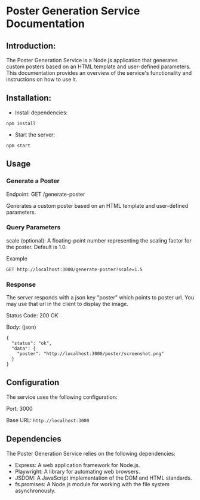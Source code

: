 # Poster Generation Service Documentation

## Introduction:

The Poster Generation Service is a Node.js application that generates custom posters based on an HTML template and user-defined parameters. This documentation provides an overview of the service's functionality and instructions on how to use it.

## Installation:

- Install dependencies:
```
npm install
```
- Start the server:
```
npm start
```


## Usage

### Generate a Poster
Endpoint: GET /generate-poster

Generates a custom poster based on an HTML template and user-defined parameters.

### Query Parameters
scale (optional): A floating-point number representing the scaling factor for the poster. Default is 1.0.

Example
```
GET http://localhost:3000/generate-poster?scale=1.5
```

### Response
The server responds with a json key "poster" which points to poster url. You may use that url in the client to display the image.


Status Code: 200 OK

Body: (json)
```
{
  "status": "ok",
  "data": {
    "poster": "http://localhost:3000/poster/screenshot.png"
  }
}
```

## Configuration

The service uses the following configuration:

Port: 3000

Base URL: `http://localhost:3000`

## Dependencies
The Poster Generation Service relies on the following dependencies:

- Express: A web application framework for Node.js.
- Playwright: A library for automating web browsers.
- JSDOM: A JavaScript implementation of the DOM and HTML standards.
- fs.promises: A Node.js module for working with the file system asynchronously.
